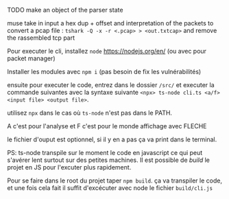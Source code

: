 TODO
make an object of the parser state

muse take in input a hex dup + offset and interpretation of the packets
to convert a pcap file : `tshark -Q -x -r <.pcap> > <out.txtcap>`
and remove the rassembled tcp part

Pour executer le cli, installez `node` https://nodejs.org/en/ (ou avec pour packet manager)

Installer les modules avec `npm i` (pas besoin de fix les vulnérabilités)

ensuite pour executer le code, entrez dans le dossier  `/src/` et executer la commande suivantes avec la syntaxe suivante `<npx> ts-node cli.ts <a/f> <input file> <output file>`.

utilisez `npx` dans le cas où `ts-node` n'est pas dans le PATH.

A c'est pour l'analyse et F c'est pour le monde affichage avec FLECHE

le fichier d'ouput est optionnel, si il y en a pas ça va print dans le terminal.


PS: ts-node transpile sur le moment le code en javascript ce qui peut s'avérer lent surtout sur des petites machines. Il est possible de *build* le projet en JS pour l'excuter plus rapidement. 

Pour se faire dans le root du projet taper `npm build`. ça va transpiler le code, et une fois cela fait il suffit d'excécuter avec node le fichier `build/cli.js`